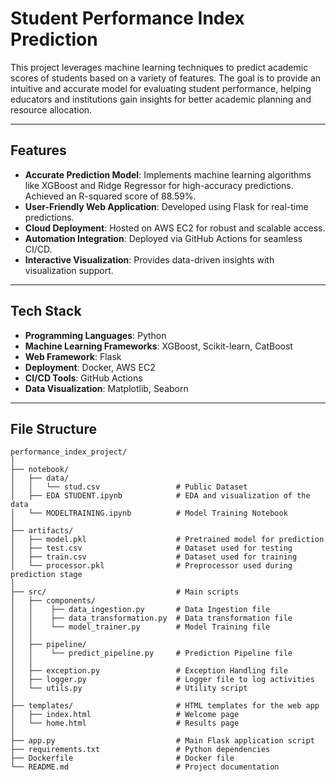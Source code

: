 # Student Performance Index Prediction  

This project leverages machine learning techniques to predict academic scores of students based on a variety of features. The goal is to provide an intuitive and accurate model for evaluating student performance, helping educators and institutions gain insights for better academic planning and resource allocation.  

---

## Features  

- **Accurate Prediction Model**: Implements machine learning algorithms like XGBoost and Ridge Regressor for high-accuracy predictions. Achieved an R-squared score of 88.59%.  
- **User-Friendly Web Application**: Developed using Flask for real-time predictions.  
- **Cloud Deployment**: Hosted on AWS EC2 for robust and scalable access.  
- **Automation Integration**: Deployed via GitHub Actions for seamless CI/CD.  
- **Interactive Visualization**: Provides data-driven insights with visualization support.  

---

## Tech Stack  

- **Programming Languages**: Python  
- **Machine Learning Frameworks**: XGBoost, Scikit-learn, CatBoost  
- **Web Framework**: Flask  
- **Deployment**: Docker, AWS EC2  
- **CI/CD Tools**: GitHub Actions  
- **Data Visualization**: Matplotlib, Seaborn  

---

## File Structure  

```plaintext
performance_index_project/
│
├── notebook/
│   ├── data/
│   │   └── stud.csv                 # Public Dataset
│   ├── EDA STUDENT.ipynb            # EDA and visualization of the data
│   └── MODELTRAINING.ipynb          # Model Training Notebook
│
├── artifacts/                 
│   ├── model.pkl                    # Pretrained model for prediction
│   ├── test.csv                     # Dataset used for testing
│   ├── train.csv                    # Dataset used for training
│   └── processor.pkl                # Preprocessor used during prediction stage
│
├── src/                             # Main scripts
│   ├── components/         
│   │    ├── data_ingestion.py       # Data Ingestion file
│   │    ├── data_transformation.py  # Data transformation file
│   │    └── model_trainer.py        # Model Training file
│   │
│   ├── pipeline/       
│   │    └── predict_pipeline.py     # Prediction Pipeline file
│   │
│   ├── exception.py                 # Exception Handling file
│   ├── logger.py                    # Logger file to log activities
│   └── utils.py                     # Utility script
│
├── templates/                       # HTML templates for the web app
│   ├── index.html                   # Welcome page
│   └── home.html                    # Results page
│
├── app.py                           # Main Flask application script
├── requirements.txt                 # Python dependencies
├── Dockerfile                       # Docker file 
└── README.md                        # Project documentation